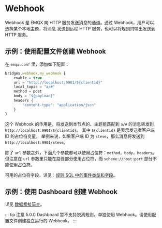 # Webhook

Webhook 是 EMQX 向 HTTP 服务发送消息的通道。通过 Webhook，用户可以选择某个本地主题，将消息
发送到远程 HTTP 服务，也可以将规则的输出发送到 HTTP 服务。

## 示例：使用配置文件创建 Webhook

在 `emqx.conf` 里，添加如下配置：

```js
bridges.webhook.my_webhook {
    enable = true
    url = "http://localhost:9901/${clientid}"
    local_topic = "a/#"
    method = post
    body = "${payload}"
    headers {
        "content-type": "application/json"
    }
}
```

这个 Webhook 的作用是，将发送到本节点的、主题能匹配到 `a/#` 的消息转发到 `http://localhost:9901/${clientid}`。
其中 `${clientid}` 是表示发送者客户端 ID 的占位符变量，
举例来说，如果客户端 ID 为 `steve`，那么消息将发送到 `http://localhost:9901/steve`。

除了 `url` 参数之外，下面几个参数都可以使用占位符：`method`，`body`，`headers`。
但注意在 `url` 参数里只能在路径部分使用占位符，而 `scheme://host:port` 部分不能使用占位符。

可用的占位符字段，详见：[规则 SQL 中的事件类型和字段](./rule-sql-events-and-fields.md#使用规则-sql-语句处理消息发布)。

## 示例：使用 Dashboard 创建 Webhook

详见 [数据桥接简介](./data-bridges.md)。

::: tip
注意 5.0.0 Dashboard 暂不支持脱离规则，单独使用 Webhook。请使用配置文件创建独立运行的 Webhook。
:::
